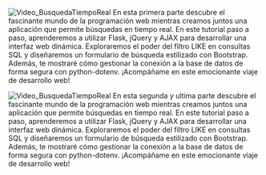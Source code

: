 ![Video_BusquedaTiempoReal](https://github.com/mectoys/realtimesearch/assets/7143758/93835113-43d3-432f-9a0d-4432885e50f2)
En esta primera parte descubre el fascinante mundo de la programación web mientras creamos juntos una aplicación que permite búsquedas en tiempo real. 
En este tutorial paso a paso, aprenderemos a utilizar Flask, jQuery y AJAX para desarrollar una interfaz web dinámica. Exploraremos el poder del filtro LIKE en consultas SQL
y diseñaremos un formulario de búsqueda estilizado con Bootstrap. Además, te mostraré cómo gestionar la conexión a la base de datos de forma segura con python-dotenv.
¡Acompáñame en este emocionante viaje de desarrollo web!

![Video_BusquedaTiempoReal](https://github.com/mectoys/realtimesearch/assets/7143758/04b78999-9390-4c29-82fb-0451ef912bcb)
En esta segunda y ultima parte descubre el fascinante mundo de la programación web mientras creamos juntos una aplicación que permite búsquedas en tiempo real. 
En este tutorial paso a paso, aprenderemos a utilizar Flask, jQuery y AJAX para desarrollar una interfaz web dinámica. Exploraremos el poder del filtro LIKE en consultas SQL 
y diseñaremos un formulario de búsqueda estilizado con Bootstrap. Además, te mostraré cómo gestionar la conexión a la base de datos de forma segura con python-dotenv.
¡Acompáñame en este emocionante viaje de desarrollo web!
